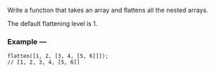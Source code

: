 Write a function that takes an array and flattens all the nested arrays.

The default flattening level is 1.

### Example —

    flatten([1, 2, [3, 4, [5, 6]]]);
    // [1, 2, 3, 4, [5, 6]]
